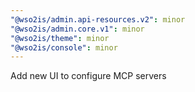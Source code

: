 ```yaml
---
"@wso2is/admin.api-resources.v2": minor
"@wso2is/admin.core.v1": minor
"@wso2is/theme": minor
"@wso2is/console": minor
---
```


Add new UI to configure MCP servers
